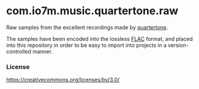 com.io7m.music.quartertone.raw
===

Raw samples from the excellent recordings made by [quartertone](https://freesound.org/people/quartertone/packs).

The samples have been encoded into the lossless [FLAC](https://en.wikipedia.org/wiki/FLAC)
format, and placed into this repository in order to be easy to import into
projects in a version-controlled manner.

### License

https://creativecommons.org/licenses/by/3.0/
